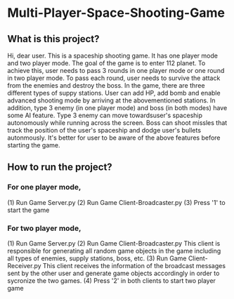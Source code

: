 # Multi-Player-Space-Shooting-Game

## What is this project? 
Hi, dear user. This is a spaceship shooting game. It has one player mode and two player mode. The goal of the game is to enter 112 planet. To achieve this, user needs to pass 3 rounds in one player mode or one round in two player mode. To pass each round, user needs to survive the attack from the enemies and destroy the boss. In the game, there are three different types of suppy stations. User can add HP, add bomb and enable advanced shooting mode by arriving at the abovementioned stations. In addition, type 3 enemy (in one player mode) and boss (in both modes) have some AI feature. Type 3 enemy can move towardsuser's spaceship autonomously while running across the screen. Boss can shoot missles that track the position of the user's spaceship and dodge user's bullets autonmously. It's better for user to be aware of the above features before starting the game.

## How to run the project?
### For one player mode,
(1) Run Game Server.py
(2) Run Game Client-Broadcaster.py
(3) Press '1' to start the game

### For two player mode,
(1) Run Game Server.py
(2) Run Game Client-Broadcaster.py
This client is responsible for generating all random game objects in the game including
all types of enemies, supply stations, boss, etc.
(3) Run Game Client-Receiver.py
This client receives the information of the broadcast messages sent by the other user and 
generate game objects accordingly in order to sycronize the two games.
(4) Press '2' in both clients to start two player game
